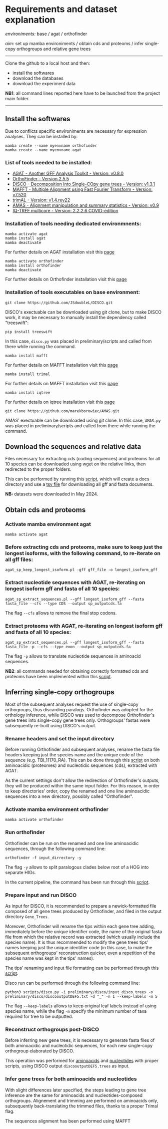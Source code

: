 # Requirements and dataset explanation


*environiments:* base / agat / orthofinder


*aim:* set up mamba environiments / obtain cds and proteoms / infer single-copy orthogroups and relative gene trees


---


Clone the github to a local host and then:


- install the softwares
- download the databases
- download the experiment data

**NB1**: all command lines reported here have to be launched from the project main folder.

---


## Install the softwares


Due to conflicts specific environiments are necessary for expression analyses. They can be installed by: 


```
mamba create --name myenvname orthofinder
mamba create --name myenvname agat
``` 

### List of tools needed to be installed:


- [AGAT - Another GFF Analysis Toolkit - Version: v0.8.0](https://github.com/NBISweden/AGAT/tree/master)
- [OrthoFinder - Version 2.5.5](https://github.com/davidemms/OrthoFinder)
- [DISCO - Decomposition Into Single-COpy gene trees - Version: v1.3.1](https://github.com/JSdoubleL/DISCO?tab=readme-ov-file)
- [MAFFT - Multiple Alignment using Fast Fourier Transform - Version: v7.520](https://github.com/GSLBiotech/mafft)
- [trimAL - Version: v1.4.rev22](https://vicfero.github.io/trimal/index.html)
- [AMAS - Alignment manipulation and summary statistics - Version: v0.9](https://github.com/marekborowiec/AMAS)
- [IQ-TREE multicore - Version: 2.2.2.6 COVID-edition](https://github.com/iqtree/iqtree2/releases/tag/v2.2.2.6) 
 
### Installation of tools needing dedicated environmnents:


```
mamba activate agat
mamba install agat 
mamba deactivate
``` 
For further details on AGAT installation visit this [page](https://bioconda.github.io/recipes/agat/README.html)


```
mamba activate orthofinder
mamba install orthofinder
mamba deactivate 
``` 
For further details on Orthofinder installation visit this [page](https://bioconda.github.io/recipes/orthofinder/README.html)


### Installation of tools executables on base environment: 


```
git clone https://github.com/JSdoubleL/DISCO.git
```

DISCO's exectuable can be downloaded using git clone, but to make DISCO work, it may be necessary to manually install the dependency called "treeswift":

```
pip install treeswift
```
In this case, `disco.py` was placed in preliminary/scripts and called from there while running the command.


```
mamba install mafft
```
For further details on MAFFT installation visit this [page](https://mafft.cbrc.jp/alignment/software/)


```
mamba install trimal
```
For further details on MAFFT installation visit this [page](https://bioconda.github.io/recipes/trimal/README.html)


```
mamba install iqtree       
```
For further details on iqtree installation visit this [page](https://bioconda.github.io/recipes/iqtree/README.html)


```
git clone https://github.com/marekborowiec/AMAS.git
```

AMAS' exectuable can be downloaded using git clone. 
In this case, `AMAS.py` was placed in preliminary/scripts and called from there while running the command.


## Download the sequences and relative data 


Files necessary for extracting cds (coding sequences) and proteoms for all 10 species can be downloaded using wget on the relative links, then redirected to the proper folders.

This can be performed by running this [script](https://github.com/MattiaRag/timemaproject/blob/main/scripts/download_files.sh), which will create a docs directory and use a [tsv file](https://github.com/MattiaRag/timemaproject/blob/main/scripts/downloading_links.tsv) for downloading all gff and fasta documents.

**NB:** datasets were downloaded in May 2024.

## Obtain cds and proteoms


### Activate mamba environment agat


```
mamba activate agat
``` 

### Before extracting cds and proteoms, make sure to keep just the longest isoforms, with the following command, to re-iterate on all gff files:


```
agat_sp_keep_longest_isoform.pl -gff gff_file -o longest_isoform_gff
```

### Extract nucleotide sequences with AGAT, re-iterating on longest isoform gff and fasta of all 10 species:


```
agat_sp_extract_sequences.pl --gff longest_isoform_gff --fasta fasta_file --cfs --type CDS --output sp_outputcds.fa
```
The flag `--cfs` allows to remove the final stop codons.

### Extract proteoms with AGAT, re-iterating on longest isoform gff and fasta of all 10 species:


```
agat_sp_extract_sequences.pl --gff longest_isoform_gff --fasta fasta_file -p --cfs --type exon --output sp_outputcds.fa
```

The flag `-p` allows to translate nucleotide sequences in aminoacid sequences.       


**NB2**: all commands needed for obtaining correctly formatted cds and proteoms have been implemented within this [script](https://github.com/MattiaRag/timemaproject/blob/main/scripts/agatscript.sh).



## Inferring single-copy orthogroups


Most of the subsequent analyses request the use of single-copy orthogroups, thus discarding paralogs. Orthofinder was adopted for the orthology inference, while DISCO was used to decompose Orthofinder's gene trees into single-copy gene trees only. Orthogroups' fastas were subsequently re-built using DISCO's output. 


### Rename headers and set the input directory


Before running Orthofinder and subsequent analyses, rename the fasta file headers keeping just the species name and the unique code of the sequence (e.g. TBI_11170_RA).
This can be done through this [script](https://github.com/MattiaRag/timemaproject/blob/main/scripts/rename_multitoone.sh) on both aminoacidic (proteomes) and nucleotidic sequences (cds), extracted with AGAT.

As the current settings don't allow the redirection of Orthofinder's outputs, they will be produced within the same input folder. For this reason, in order to keep directories' order, copy the renamed and one line aminoacidic sequences into a new directory, possibly called "Orthofinder".

### Activate mamba environment orthofinder


```
mamba activate orthofinder
```

### Run orthofinder


Orthofinder can be run on the renamed and one line aminoacidic sequences, through the following command line:

```
orthofinder -f input_dirrectory -y
```
The flag `-y` allows to split paralogous clades below root of a HOG into separate HIGs.

In the current pipeline, the command has been run through this [script](https://github.com/MattiaRag/timemaproject/blob/main/scripts/orthofinder.sh).

### Prepare input and run DISCO


As input for DISCO, it is recommended to prepare a newick-formatted file composed of all gene trees produced by Orthofinder, and filed in the output directory `Gene_Trees`.

Moreover, Orthofinder will rename the tips within each gene tree adding, immediately before the unique identifier code, the name of the original fasta file from which the relative record was extracted (which usually include the species name). It is thus recommended to modify the gene trees tips' names keeping just the unique identifier code (in this case, to make the subsequent orthogroups' reconstruction quicker, even a repetition of the species name was kept in the tips' names).

The tips' renaming and input file formatting can be performed through this [script](https://github.com/MattiaRag/timemaproject/blob/main/scripts/discorename.sh).

Disco run can be performed through the following command line:

```
python3 scripts/disco.py -i preliminary/disco/input_disco.trees -o preliminary/disco/discooutputDEF5.txt -d "_" -n 1 --keep-labels -m 5
```

The flag `--keep-labels` allows to keep original leaf labels instead of using species name, while the flag `-m` specify the minimum number of taxa required for tree to be outputted.
 
### Reconstruct orthogroups post-DISCO


Before inferring new gene trees, it is necessary to generate fasta files of both aminoacidic and nucleotidic sequences, for each new single-copy orthogroup elaborated by DISCO.

This operation was performed for [aminoacids](https://github.com/MattiaRag/timemaproject/blob/main/scripts/extractdisco_aa.sh) and [nucleotides](https://github.com/MattiaRag/timemaproject/blob/main/scripts/extractdisco_nu.sh) with proper scripts, using DISCO output `discooutputDEF5.trees` as input.

### Infer gene trees for both aminoacids and nucleotides


With slight differences later specified, the steps leading to gene tree inference are the same for aminoacids and nucleotides-composed orthogroups. Alignement and trimming are performed on aminoacids only, subsequently back-translating the trimmed files, thanks to a proper Trimal flag.

The sequences alignment has been performed using MAFFT
